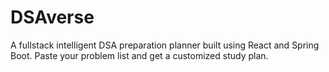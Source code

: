 # DSAverse
A fullstack intelligent DSA preparation planner built using React and Spring Boot. Paste your problem list and get a customized study plan.
